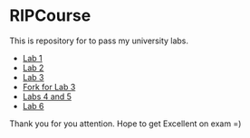 # RIPCourse

This is repository for to pass my university labs.

* [Lab 1](https://github.com/Lin69/RIPCourse/tree/master/Lab%201)
* [Lab 2](https://github.com/Lin69/RIPCourse/tree/master/Lab%202)
* [Lab 3](https://github.com/Lin69/RIPCourse/tree/master/Lab%203)
* [Fork for Lab 3](https://github.com/Lin69/Lab3)
* [Labs 4 and 5](https://github.com/Lin69/RIPCourse/tree/master/lab45)
* [Lab 6](https://github.com/Lin69/RIPCourse/tree/master/lab6)

Thank you for you attention. Hope to get Excellent on exam =)

